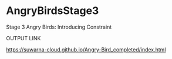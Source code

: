 # AngryBirdsStage3
Stage 3 Angry Birds: Introducing Constraint

OUTPUT LINK

https://suwarna-cloud.github.io/Angry-Bird_completed/index.html
